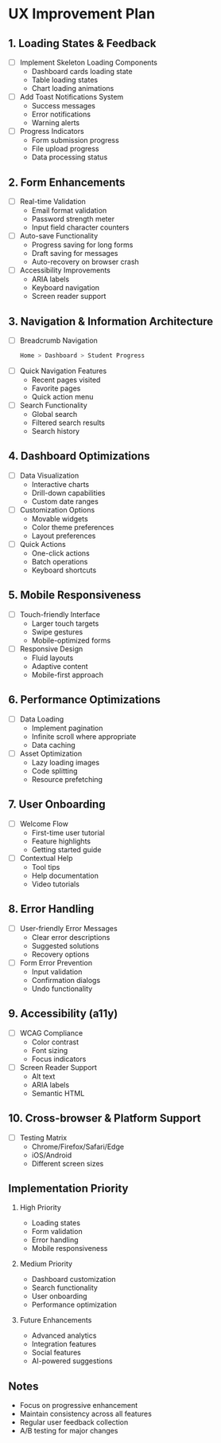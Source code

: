 # UX Improvement Plan

## 1. Loading States & Feedback
- [ ] Implement Skeleton Loading Components
  - Dashboard cards loading state
  - Table loading states
  - Chart loading animations
- [ ] Add Toast Notifications System
  - Success messages
  - Error notifications
  - Warning alerts
- [ ] Progress Indicators
  - Form submission progress
  - File upload progress
  - Data processing status

## 2. Form Enhancements
- [ ] Real-time Validation
  - Email format validation
  - Password strength meter
  - Input field character counters
- [ ] Auto-save Functionality
  - Progress saving for long forms
  - Draft saving for messages
  - Auto-recovery on browser crash
- [ ] Accessibility Improvements
  - ARIA labels
  - Keyboard navigation
  - Screen reader support

## 3. Navigation & Information Architecture
- [ ] Breadcrumb Navigation
  ```jsx
  Home > Dashboard > Student Progress
  ```
- [ ] Quick Navigation Features
  - Recent pages visited
  - Favorite pages
  - Quick action menu
- [ ] Search Functionality
  - Global search
  - Filtered search results
  - Search history

## 4. Dashboard Optimizations
- [ ] Data Visualization
  - Interactive charts
  - Drill-down capabilities
  - Custom date ranges
- [ ] Customization Options
  - Movable widgets
  - Color theme preferences
  - Layout preferences
- [ ] Quick Actions
  - One-click actions
  - Batch operations
  - Keyboard shortcuts

## 5. Mobile Responsiveness
- [ ] Touch-friendly Interface
  - Larger touch targets
  - Swipe gestures
  - Mobile-optimized forms
- [ ] Responsive Design
  - Fluid layouts
  - Adaptive content
  - Mobile-first approach

## 6. Performance Optimizations
- [ ] Data Loading
  - Implement pagination
  - Infinite scroll where appropriate
  - Data caching
- [ ] Asset Optimization
  - Lazy loading images
  - Code splitting
  - Resource prefetching

## 7. User Onboarding
- [ ] Welcome Flow
  - First-time user tutorial
  - Feature highlights
  - Getting started guide
- [ ] Contextual Help
  - Tool tips
  - Help documentation
  - Video tutorials

## 8. Error Handling
- [ ] User-friendly Error Messages
  - Clear error descriptions
  - Suggested solutions
  - Recovery options
- [ ] Form Error Prevention
  - Input validation
  - Confirmation dialogs
  - Undo functionality

## 9. Accessibility (a11y)
- [ ] WCAG Compliance
  - Color contrast
  - Font sizing
  - Focus indicators
- [ ] Screen Reader Support
  - Alt text
  - ARIA labels
  - Semantic HTML

## 10. Cross-browser & Platform Support
- [ ] Testing Matrix
  - Chrome/Firefox/Safari/Edge
  - iOS/Android
  - Different screen sizes

## Implementation Priority
1. High Priority
   - Loading states
   - Form validation
   - Error handling
   - Mobile responsiveness

2. Medium Priority
   - Dashboard customization
   - Search functionality
   - User onboarding
   - Performance optimization

3. Future Enhancements
   - Advanced analytics
   - Integration features
   - Social features
   - AI-powered suggestions

## Notes
- Focus on progressive enhancement
- Maintain consistency across all features
- Regular user feedback collection
- A/B testing for major changes
